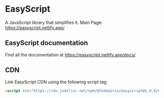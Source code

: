 # EasyScript
A JavaScript library that simplifies it.
Main Page: https://easyscript.netlify.app/

## EasyScript documentation
Find all the documentation at https://easyscript.netlify.app/docs/

## CDN
Link EasyScript CDN using the following script tag: 
```html
<script src="https://cdn.jsdelivr.net/npm/@fedeperin/easyscript@1.0.0/EasyScript.js"></script>
```
